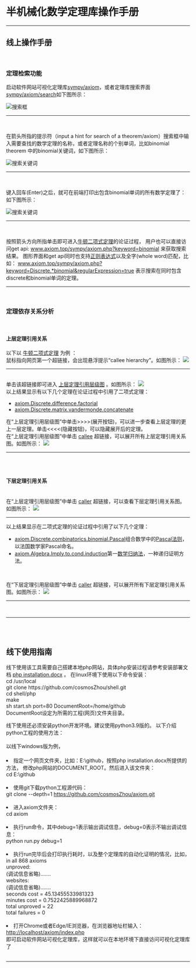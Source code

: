 <h1>半机械化数学定理库操作手册</h1>
<hr />
<h2>线上操作手册</h2>
<br>
<h3>定理检索功能</h3>
<p>
	启动软件网站可视化定理库<a href='../axiom/'>sympy/axiom</a>，或者定理库搜索界面<a
		href='../axiom/search'>sympy/axiom/search</a>如下图所示：
</p>
<img class=zoom src="png/search/panel.png" alt="搜索框" />
<hr />
<br>
<p>在箭头所指的提示符（input a hint for search of a
	theorem/axiom）搜索框中输入需要查找的数学定理的名称，或者定理名称的个别单词，比如binomial theorem
	中的binomial关键词，如下图所示：</p>
<img class=zoom src="png/search/keyword.png" alt="搜索关键词">
<hr />
<br>
<p>键入回车(Enter)之后，就可在前端打印出包含binomial单词的所有数学定理了：如下图所示：</p>
<img class=zoom src="png/search/results.png" alt="搜索关键词" />
<hr />
<br>
<p>
	按照箭头方向所指单击即可进入<a
		href='../axiom.php?module=Discrete.combinatorics.binomial.theorem'>牛顿二项式定理</a>的论证过程，
	用户也可以直接访问get api: <a href='../axiom.php?keyword=binomial'>www.axiom.top/sympy/axiom.php?keyword=binomial</a>
	来获取搜索结果。 图形界面和get api同时也支持<a
		href='http://www.regular-expressions.info/tutorial.html'>正则表达式</a>以及全字(whole
	word)匹配，比如： <a
		href='../axiom.php?keyword=Discrete.*binomial&regularExpression=true'>www.axiom.top/sympy/axiom.php?keyword=Discrete.*binomial&amp;regularExpression=true</a>
	表示搜索在同时包含discrete和binomial单词的定理。
</p>
<hr />
<br>
<h3>定理依存关系分析</h3>
<br>
<h4>上层定理引用关系</h4>
以下以
<a href='../axiom.php?module=Discrete.combinatorics.binomial.theorem'>牛顿二项式定理</a>
为例 ：
<br>
鼠标指向网页第一个超链接，会出现悬浮提示“callee hierarchy”。如图所示：
<img class=zoom src="png/hierarchy/hyperlink.png" />
<hr />
<br>
单击该超链接即可进入
<a
	href='../axiom.php?callee=axiom.Discrete.combinatorics.binomial.theorem'>上层定理引用层级图</a>
。如图所示：
<img class=zoom src="png/hierarchy/callee.png" />
<br>
以上结果显示有以下几个定理在论证过程中引用了二项式定理：
<ul>
	<li><a href='../axiom.php?module=Discrete.difference.factorial'>axiom.Discrete.difference.factorial</a></li>
	<li><a href='../axiom.php?module=Discrete.matrix.vandermonde.concatenate'>axiom.Discrete.matrix.vandermonde.concatenate</a></li>
</ul>
在“上层定理引用层级图”中单击>>>>(展开按钮)，可以进一步查看上层定理的更上一层定理。单击<<<<(隐藏按钮)，可以隐藏展开后的定理。
<br>
在“上层定理引用层级图”中单击
<a
	href='../axiom.php?callee=axiom.Discrete.combinatorics.binomial.theorem#deep'>callee</a>
超链接，可以展开所有上层定理引用关系图。如图所示：
<img class=zoom src="png/hierarchy/deep/callee.png" />
<hr />
<br>
<br>
<h4>下层定理引用关系</h4>

<br>
在“上层定理引用层级图”中单击
<a
	href='../axiom.php?caller=axiom.Discrete.combinatorics.binomial.theorem'>caller</a>
超链接，可以查看下层定理引用关系图。如图所示：
<img class=zoom src="png/hierarchy/caller.png" />
<hr />
以上结果显示在二项式定理的论证过程中引用了以下几个定理：
<ul>
	<li><a href='../axiom.php?module=Discrete.combinatorics.binomial.Pascal'>axiom.Discrete.combinatorics.binomial.Pascal</a>组合数学中的<a
		href='https://en.wikipedia.org/wiki/Pascal%27s_rule'>Pascal法则</a>，以法国数学家Pascal命名。</li>
	<li><a href='../axiom.php?module=Algebra.Imply.to.cond.induction'>axiom.Algebra.Imply.to.cond.induction</a>第一<a
		href='https://en.wikipedia.org/wiki/Mathematical_induction'>数学归纳法</a>，一种递归证明方法。</li>
</ul>
<br>

在“下层定理引用层级图”中单击
<a
	href='../axiom.php?caller=axiom.Discrete.combinatorics.binomial.theorem#deep'>caller</a>
超链接，可以展开所有下层定理引用关系图。如图所示：
<img class=zoom src="png/hierarchy/deep/caller.png" />
<hr />
<br>
<hr />
<br>
<br>
<h2>线下使用指南</h2>
线下使用该工具需要自己搭建本地php网站，具体php安装过程请参考安装部署文档
<a href='../php installation.docx'>php installation.docx</a>
。
在linux环境下使用以下命令安装：<br>
cd /usr/local<br>
git clone https://github.com/cosmosZhou/shell.git<br>
cd shell/php<br>
make<br>
sh start.sh port=80 DocumentRoot=/home/github<br>
DocumentRoot设定为所需的工程(网页)文件夹目录。<br>

线下使用还必须安装python开发环境。建议使用python3.9版的。
以下介绍python工程的使用方法：
<br>
<br>
以线下windows版为例，
<h4></h4>
<li>指定一个网页文件夹，比如：E:\github，按照php installation.docx所提供的方法，
	修改php网站的DOCUMENT_ROOT。然后进入该文件夹：<br>cd E:\github
</li>
<br>
<li>使用git下载python工程源代码： <br> git clone --depth=1 <a
	href=https://github.com/cosmosZhou/axiom.git>https://github.com/cosmosZhou/axiom.git</a>
</li>
<br>
<li>进入axiom文件夹：<br>cd axiom
</li>
<br>
<li>执行run命令，其中debug=1表示输出调试信息，debug=0表示不输出调试信息：<br>python run.py debug=1

</li>
<br>
<li>执行run完毕后会打印执行耗时，以及整个定理库的自动化证明的情况，比如， <br> in all 868 axioms<br>
	unproved:<br> (调试信息省略)....... <br> websites:<br> (调试信息省略)....... <br>
	seconds cost = 45.13455533981323<br> minutes cost =
	0.7522425889968872<br> total unproved = 22 <br> total failures = 0

</li>
<br>
<li>打开Chrome或者Edge/IE浏览器，在浏览器地址栏输入：<br> <a href='../axiom'>http://localhost/axiom/index.php</a>
	<br>即可启动软件网站可视化定理库，这样就可以在本地环境下直接访问可视化定理库了
</li>
<br>
<hr />
<br>